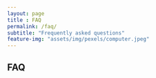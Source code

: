 ```yaml
--- 
layout: page
title : FAQ
permalink: /faq/
subtitle: "Frequently asked questions" 
feature-img: "assets/img/pexels/computer.jpeg"
---
```


## FAQ
